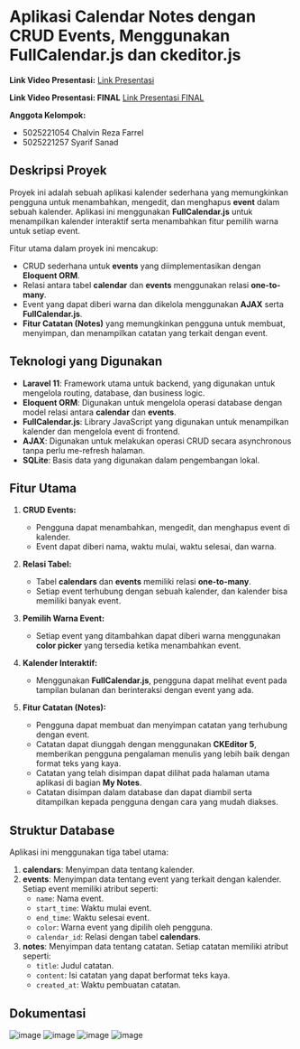 

# Aplikasi Calendar Notes dengan CRUD Events, Menggunakan FullCalendar.js dan ckeditor.js

**Link Video Presentasi:**
[Link Presentasi](https://youtu.be/x4PLAThXInQ)

**Link Video Presentasi: FINAL**
[Link Presentasi FINAL](https://youtu.be/sYBV0-zs4zc)

**Anggota Kelompok:**
- 5025221054 Chalvin Reza Farrel
- 5025221257 Syarif Sanad

## Deskripsi Proyek
Proyek ini adalah sebuah aplikasi kalender sederhana yang memungkinkan pengguna untuk menambahkan, mengedit, dan menghapus **event** dalam sebuah kalender. Aplikasi ini menggunakan **FullCalendar.js** untuk menampilkan kalender interaktif serta menambahkan fitur pemilih warna untuk setiap event.

Fitur utama dalam proyek ini mencakup:
- CRUD sederhana untuk **events** yang diimplementasikan dengan **Eloquent ORM**.
- Relasi antara tabel **calendar** dan **events** menggunakan relasi **one-to-many**.
- Event yang dapat diberi warna dan dikelola menggunakan **AJAX** serta **FullCalendar.js**.
- **Fitur Catatan (Notes)** yang memungkinkan pengguna untuk membuat, menyimpan, dan menampilkan catatan yang terkait dengan event.

## Teknologi yang Digunakan
- **Laravel 11**: Framework utama untuk backend, yang digunakan untuk mengelola routing, database, dan business logic.
- **Eloquent ORM**: Digunakan untuk mengelola operasi database dengan model relasi antara **calendar** dan **events**.
- **FullCalendar.js**: Library JavaScript yang digunakan untuk menampilkan kalender dan mengelola event di frontend.
- **AJAX**: Digunakan untuk melakukan operasi CRUD secara asynchronous tanpa perlu me-refresh halaman.
- **SQLite**: Basis data yang digunakan dalam pengembangan lokal.

## Fitur Utama
1. **CRUD Events:**
   - Pengguna dapat menambahkan, mengedit, dan menghapus event di kalender.
   - Event dapat diberi nama, waktu mulai, waktu selesai, dan warna.
   
2. **Relasi Tabel:**
   - Tabel **calendars** dan **events** memiliki relasi **one-to-many**.
   - Setiap event terhubung dengan sebuah kalender, dan kalender bisa memiliki banyak event.

3. **Pemilih Warna Event:**
   - Setiap event yang ditambahkan dapat diberi warna menggunakan **color picker** yang tersedia ketika menambahkan event.

4. **Kalender Interaktif:**
   - Menggunakan **FullCalendar.js**, pengguna dapat melihat event pada tampilan bulanan dan berinteraksi dengan event yang ada.

5. **Fitur Catatan (Notes):**
   - Pengguna dapat membuat dan menyimpan catatan yang terhubung dengan event.
   - Catatan dapat diunggah dengan menggunakan **CKEditor 5**, memberikan pengguna pengalaman menulis yang lebih baik dengan format teks yang kaya.
   - Catatan yang telah disimpan dapat dilihat pada halaman utama aplikasi di bagian **My Notes**.
   - Catatan disimpan dalam database dan dapat diambil serta ditampilkan kepada pengguna dengan cara yang mudah diakses.

## Struktur Database
Aplikasi ini menggunakan tiga tabel utama:
1. **calendars**: Menyimpan data tentang kalender.
2. **events**: Menyimpan data tentang event yang terkait dengan kalender. Setiap event memiliki atribut seperti:
   - `name`: Nama event.
   - `start_time`: Waktu mulai event.
   - `end_time`: Waktu selesai event.
   - `color`: Warna event yang dipilih oleh pengguna.
   - `calendar_id`: Relasi dengan tabel **calendars**.
3. **notes**: Menyimpan data tentang catatan. Setiap catatan memiliki atribut seperti:
   - `title`: Judul catatan.
   - `content`: Isi catatan yang dapat berformat teks kaya.
   - `created_at`: Waktu pembuatan catatan.

## Dokumentasi
![image](https://github.com/user-attachments/assets/459e3ae7-79f7-4ce1-a3a0-abab4d5400d7)
![image](https://github.com/user-attachments/assets/e47d61a3-9714-48b7-a194-8fc2e2ef7ee2)
![image](https://github.com/user-attachments/assets/821fb372-8210-4e36-bcc1-c44b2226cd39)
![image](https://github.com/user-attachments/assets/1b7d8da2-f5cb-4c43-9a58-1f69b313372b)










